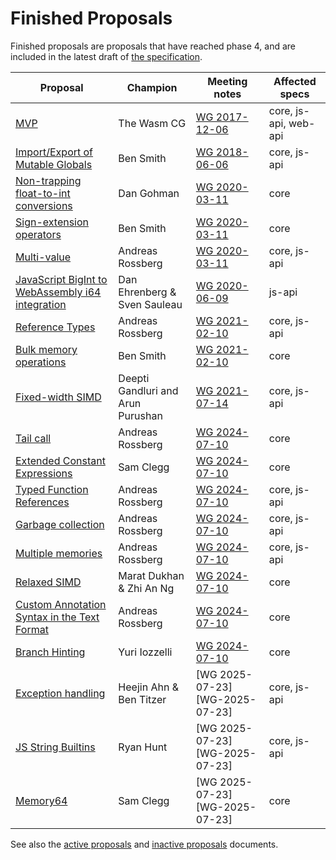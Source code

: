 # Finished Proposals

Finished proposals are proposals that have reached phase 4, and are included in the latest draft of [the specification](http://webassembly.github.io/spec/).

| Proposal                                                             | Champion         | Meeting notes        | Affected specs |
| -------------------------------------------------------------------- | ---------------- | ---------------------|----------------
| [MVP][mvp]                                                           | The Wasm CG      | [WG 2017-12-06][WG-2017-12-06] | core, js-api, web-api
| [Import/Export of Mutable Globals][import_export_of_mutable_globals] | Ben Smith        | [WG 2018-06-06][WG-2018-06-06] | core, js-api
| [Non-trapping float-to-int conversions][non-trapping_float-to-int_conversions] | Dan Gohman       | [WG 2020-03-11][WG-2020-03-11] | core
| [Sign-extension operators][sign-extension_operators]                           | Ben Smith        | [WG 2020-03-11][WG-2020-03-11] | core
| [Multi-value][multi-value]                                                     | Andreas Rossberg | [WG 2020-03-11][WG-2020-03-11] | core, js-api
| [JavaScript BigInt to WebAssembly i64 integration][javascript_bigint_to_webassembly_i64_integration] | Dan Ehrenberg & Sven Sauleau           | [WG 2020-06-09][WG-2020-06-09] | js-api
| [Reference Types][reference_types]                                             | Andreas Rossberg | [WG 2021-02-10][WG-2021-02-10] | core, js-api
| [Bulk memory operations][bulk_memory_operations]                               | Ben Smith        | [WG 2021-02-10][WG-2021-02-10] | core
| [Fixed-width SIMD][fixed-width_simd]                                           | Deepti Gandluri and Arun Purushan | [WG 2021-07-14][WG-2021-07-14] | core, js-api
| [Tail call][tail_call]                                               | Andreas Rossberg         | [WG 2024-07-10][WG 2024-07-10] | core
| [Extended Constant Expressions][extended-const]                      | Sam Clegg                | [WG 2024-07-10][WG 2024-07-10] | core
| [Typed Function References][function_references]                     | Andreas Rossberg         | [WG 2024-07-10][WG 2024-07-10] | core, js-api
| [Garbage collection][garbage_collection]                             | Andreas Rossberg         | [WG 2024-07-10][WG 2024-07-10] | core, js-api
| [Multiple memories][multi-memory]                                    | Andreas Rossberg         | [WG 2024-07-10][WG 2024-07-10] | core, js-api
| [Relaxed SIMD][relaxed-simd]                                         | Marat Dukhan & Zhi An Ng | [WG 2024-07-10][WG 2024-07-10] | core
| [Custom Annotation Syntax in the Text Format][annotations]           | Andreas Rossberg         | [WG 2024-07-10][WG 2024-07-10] | core
| [Branch Hinting][branch-hinting]                                     | Yuri Iozzelli            | [WG 2024-07-10][WG 2024-07-10] | core
| [Exception handling][exception_handling]                             | Heejin Ahn & Ben Titzer  | [WG 2025-07-23][WG-2025-07-23] | core, js-api
| [JS String Builtins][js-string-builtins]                             | Ryan Hunt                | [WG 2025-07-23][WG-2025-07-23] | core, js-api
| [Memory64][memory64]                                                 | Sam Clegg                | [WG 2025-07-23][WG-2025-07-23] | core


See also the [active proposals](README.md) and [inactive proposals](inactive-proposals.md) documents.

[mvp]: https://github.com/WebAssembly/design/blob/main/MVP.md
[import_export_of_mutable_globals]: https://github.com/WebAssembly/mutable-global
[non-trapping_float-to-int_conversions]: https://github.com/WebAssembly/nontrapping-float-to-int-conversions
[sign-extension_operators]: https://github.com/WebAssembly/sign-extension-ops
[multi-value]: https://github.com/WebAssembly/multi-value
[javascript_bigint_to_webassembly_i64_integration]: https://github.com/WebAssembly/JS-BigInt-integration
[reference_types]: https://github.com/WebAssembly/reference-types
[bulk_memory_operations]: https://github.com/WebAssembly/bulk-memory-operations
[fixed-width_simd]: https://github.com/webassembly/simd
[tail_call]: https://github.com/WebAssembly/tail-call
[extended-const]: https://github.com/WebAssembly/extended-const
[function_references]: https://github.com/WebAssembly/function-references
[garbage_collection]: https://github.com/WebAssembly/gc
[multi-memory]: https://github.com/WebAssembly/multi-memory
[relaxed-simd]: https://github.com/WebAssembly/relaxed-simd
[annotations]: https://github.com/WebAssembly/annotations
[branch-hinting]: https://github.com/WebAssembly/branch-hinting
[exception_handling]: https://github.com/WebAssembly/exception-handling
[js-string-builtins]: https://github.com/WebAssembly/js-string-builtins
[memory64]: https://github.com/WebAssembly/memory64
[WG-2017-12-06]: https://github.com/WebAssembly/meetings/blob/main/main/2017/WG-12-06.md
[WG-2018-06-06]: https://github.com/WebAssembly/meetings/blob/main/main/2018/WG-06-06.md#discussion-on-status-of-the-working-draft
[WG-2020-03-11]: https://github.com/WebAssembly/meetings/blob/main/main/2020/WG-03-11.md
[WG-2020-06-09]: https://lists.w3.org/Archives/Public/public-webassembly/2020Jun/0000.html
[WG-2021-02-10]: https://github.com/WebAssembly/meetings/blob/main/main/2021/WG-02-10.md
[WG-2021-07-14]: https://github.com/WebAssembly/meetings/blob/main/main/2021/WG-07-14.md
[WG 2024-07-10]: https://github.com/WebAssembly/meetings/blob/main/main/2024/WG-07-10.md
[WG 2025-07-23]: https://github.com/WebAssembly/meetings/blob/main/main/2025/WG-07-23.md
